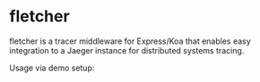 # fletcher

fletcher is a tracer middleware for Express/Koa that enables easy integration to a Jaeger instance for distributed systems tracing.

Usage via demo setup:

```
```